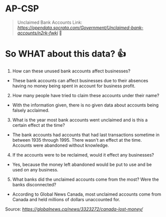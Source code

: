 # AP-CSP

> Unclaimed Bank Accounts
Link: *https://opendata.socrata.com/Government/Unclaimed-bank-accounts/n2rk-fwkj* 🗿

# So WHAT about this data? :+1:
1. How can these unused bank accounts affect businesses?
 - These bank accounts can affect businesses due to their absences having no money being spent in account for business profit.

2. How many people have tried to claim these accounts under their name?
 - With the information given, there is no given data about accounts being falsely acclaimed.

3. What is the year most bank accounts went unclaimed and is this a certain effect at the time?
 - The bank accounts had accounts that had last transactions sometime in between 1935 through 1995. There wasn't an effect at the time. Accounts were abandoned without knowledge.

4. If the accounts were to be reclaimed, would it effect any businesses?
 - Yes, because the money left abandoned would be put to use and be used on any business.

5. What banks did the unclaimed accounts come from the most? Were the banks disconnected?
 - According to Global News Canada, most unclaimed accounts come from Canada and held millions of dollars unaccounted for. 
 
 Source: *https://globalnews.ca/news/3323272/canada-lost-money/*

